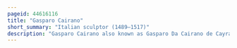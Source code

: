 ```yaml
---
pageid: 44616116
title: "Gasparo Cairano"
short_summary: "Italian sculptor (1489–1517)"
description: "Gasparo Cairano also known as Gasparo Da Cairano de Cayrano Da Milano Coirano and other Variations was an italian Renaissance Sculptor."
---
```

